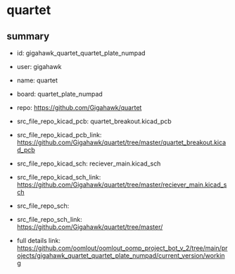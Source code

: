 # quartet
 
## summary 
* id: gigahawk_quartet_quartet_plate_numpad
* user: gigahawk
* name: quartet
* board: quartet_plate_numpad
* repo: https://github.com/Gigahawk/quartet
* src_file_repo_kicad_pcb: quartet_breakout.kicad_pcb
* src_file_repo_kicad_pcb_link: https://github.com/Gigahawk/quartet/tree/master/quartet_breakout.kicad_pcb
* src_file_repo_kicad_sch: reciever_main.kicad_sch
* src_file_repo_kicad_sch_link: https://github.com/Gigahawk/quartet/tree/master/reciever_main.kicad_sch

* src_file_repo_sch: 
* src_file_repo_sch_link: https://github.com/Gigahawk/quartet/tree/master/
* full details link: https://github.com/oomlout/oomlout_oomp_project_bot_v_2/tree/main/projects/gigahawk_quartet_quartet_plate_numpad/current_version/working  







